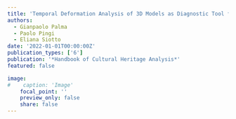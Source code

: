 ```yaml
---
title: 'Temporal Deformation Analysis of 3D Models as Diagnostic Tool for Panel Paintings'
authors:
  - Gianpaolo Palma
  - Paolo Pingi
  - Eliana Siotto
date: '2022-01-01T00:00:00Z'
publication_types: ['6']
publication: '*Handbook of Cultural Heritage Analysis*'
featured: false

image:
#    caption: 'Image'
    focal_point: ''
    preview_only: false
    share: false
---
```

